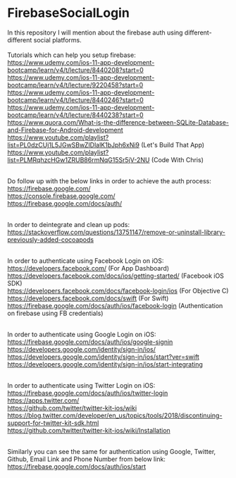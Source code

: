 # FirebaseSocialLogin
In this repository I will mention about the firebase auth using different-different social platforms.<br><br> Tutorials which can help you setup firebase: <br> https://www.udemy.com/ios-11-app-development-bootcamp/learn/v4/t/lecture/8440208?start=0 <br>
https://www.udemy.com/ios-11-app-development-bootcamp/learn/v4/t/lecture/9220458?start=0 <br>
https://www.udemy.com/ios-11-app-development-bootcamp/learn/v4/t/lecture/8440246?start=0 <br>
https://www.udemy.com/ios-11-app-development-bootcamp/learn/v4/t/lecture/8440238?start=0 <br>
https://www.quora.com/What-is-the-difference-between-SQLite-Database-and-Firebase-for-Android-development <br>
https://www.youtube.com/playlist?list=PL0dzCUj1L5JGwSBwZIDlalK1bJph6xNi9 (Let's Build That App)<br>
https://www.youtube.com/playlist?list=PLMRqhzcHGw1ZRUB86rmNqG15Sr5jV-2NU (Code With Chris)<br>


<br> Do follow up with the below links in order to achieve the auth process: <br>
https://firebase.google.com/ <br>
https://console.firebase.google.com/ <br>
https://firebase.google.com/docs/auth/ <br>

<br> In order to deintegrate and clean up pods: https://stackoverflow.com/questions/13751147/remove-or-uninstall-library-previously-added-cocoapods <br>

<br> In order to authenticate using Facebook Login on iOS: <br>
https://developers.facebook.com/ (For App Dashboard) <br>
https://developers.facebook.com/docs/ios/getting-started/ (Facebook iOS SDK)<br>
https://developers.facebook.com/docs/facebook-login/ios (For Objective C) <br>
https://developers.facebook.com/docs/swift (For Swift) <br>
https://firebase.google.com/docs/auth/ios/facebook-login (Authentication on firebase using FB credentials)<br>

<br> In order to authenticate using Google Login on iOS: <br>
https://firebase.google.com/docs/auth/ios/google-signin <br>
https://developers.google.com/identity/sign-in/ios/ <br>
https://developers.google.com/identity/sign-in/ios/start?ver=swift <br>
https://developers.google.com/identity/sign-in/ios/start-integrating <br>

<br> In order to authenticate using Twitter Login on iOS: <br>
https://firebase.google.com/docs/auth/ios/twitter-login <br>
https://apps.twitter.com/ <br>
https://github.com/twitter/twitter-kit-ios/wiki <br>
https://blog.twitter.com/developer/en_us/topics/tools/2018/discontinuing-support-for-twitter-kit-sdk.html <br>
https://github.com/twitter/twitter-kit-ios/wiki/Installation <br>

<br> Similarly you can see the same for authentication using Google, Twitter, Github, Email Link and Phone Number from below link: <br> https://firebase.google.com/docs/auth/ios/start 
  
  
  




  

